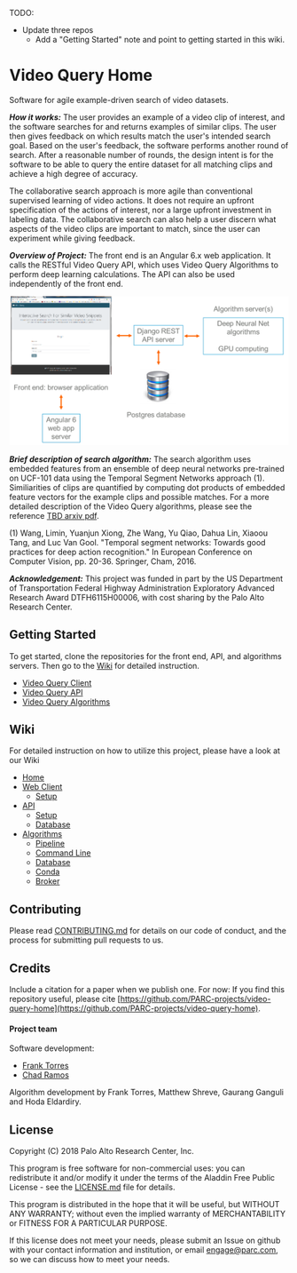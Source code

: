 TODO:
- Update three repos
  - Add a "Getting Started" note and point to getting started in this wiki.

# Video Query Home

Software for agile example-driven search of video datasets. 

_**How it works:**_ The user provides an example of a
video clip of interest, and the software searches for and returns examples of similar clips. 
The user then gives feedback
on which results match the user's intended search goal. Based on the user's feedback, the software performs another 
round of search. After a reasonable number of rounds, the design intent is for the software to be able to 
query the entire dataset for all matching clips and achieve a high degree of accuracy. 

The collaborative search approach
is more agile than conventional supervised learning of video actions.  It does not require an upfront specification
of the actions of interest, nor a large upfront investment in labeling data. The collaborative search can also help a user discern what aspects of the video clips
are important to match, since the user can experiment while giving feedback. 

_**Overview of Project:**_ The front end is an Angular 6.x web application. It calls the RESTful Video Query API, 
which uses Video Query Algorithms to perform deep learning calculations. 
The API can also be used independently of the front end. 

![image](high-level-architecture.png)

_**Brief description of search algorithm:**_  The search algorithm uses embedded features from an ensemble of deep neural
networks pre-trained on UCF-101 data using the Temporal Segment Networks approach (1). Similiarities of clips
are quantified by computing dot products of embedded feature vectors for the example clips and possible matches. 
For a more detailed description of the Video Query algorithms, please see the reference [TBD arxiv pdf](https://arxiv.org/).

(1) Wang, Limin, Yuanjun Xiong, Zhe Wang, Yu Qiao, Dahua Lin, Xiaoou Tang, and Luc Van Gool. 
"Temporal segment networks: Towards good practices for deep action recognition." 
In European Conference on Computer Vision, pp. 20-36. Springer, Cham, 2016.

_**Acknowledgement:**_ This project was funded in part by the US Department of Transportation Federal Highway Administration
Exploratory Advanced Research Award DTFH6115H00006, with cost sharing by the Palo Alto Research Center.

## Getting Started

To get started, clone the repositories for the front end, API, and algorithms servers. 
Then go to the [Wiki](#wiki) for detailed instruction.

- [Video Query Client](https://github.com/PARC-projects/video-query-client-web)
- [Video Query API](https://github.com/PARC-projects/video-query-api)
- [Video Query Algorithms](https://github.com/PARC-projects/video-query-algorithms)

## Wiki

For detailed instruction on how to utilize this project, please have a look at our Wiki

- [Home](https://github.com/PARC-projects/video-query-home/wiki/Home)
- [Web Client](https://github.com/PARC-projects/video-query-home/wiki/Web-Client)
  - [Setup](https://github.com/PARC-projects/video-query-home/wiki/Web-Client-Setup)
- [API](https://github.com/PARC-projects/video-query-home/wiki/Api)
  - [Setup](https://github.com/PARC-projects/video-query-home/wiki/Api-Setup)
  - [Database](https://github.com/PARC-projects/video-query-home/wiki/Api-Database)
- [Algorithms](https://github.com/PARC-projects/video-query-home/wiki/Algorithms)
  - [Pipeline](https://github.com/PARC-projects/video-query-home/wiki/Algorithms-Pipeline)
  - [Command Line](https://github.com/PARC-projects/video-query-home/wiki/Algorithms-Command-Line)
  - [Database](https://github.com/PARC-projects/video-query-home/wiki/Algorithms-Database)
  - [Conda](https://github.com/PARC-projects/video-query-home/wiki/Algorithms-Conda)
  - [Broker](https://github.com/PARC-projects/video-query-home/wiki/Algorithms-Broker)

## Contributing

Please read [CONTRIBUTING.md](CONTRIBUTING.md) for details on our code of conduct, and the process for submitting pull
requests to us.

## Credits

Include a citation for a paper when we publish one.  For now:
If you find this repository useful, please cite
[https://github.com/PARC-projects/video-query-home](https://github.com/PARC-projects/video-query-home).

#### Project team
Software development:
- [Frank Torres](https://github.com/fetorres)
- [Chad Ramos](https://github.com/chad-ramos)

Algorithm development by Frank Torres, Matthew Shreve, Gaurang Ganguli and Hoda Eldardiry.

## License

Copyright (C) 2018 Palo Alto Research Center, Inc.

This program is free software for non-commercial uses: you can redistribute it and/or modify
it under the terms of the Aladdin Free Public License - see the [LICENSE.md](LICENSE.md) file for details.

This program is distributed in the hope that it will be useful,
but WITHOUT ANY WARRANTY; without even the implied warranty of
MERCHANTABILITY or FITNESS FOR A PARTICULAR PURPOSE.

If this license does not meet your needs, please submit an Issue on github with
your contact information and institution, or email engage@parc.com, so we can discuss how to meet your needs.